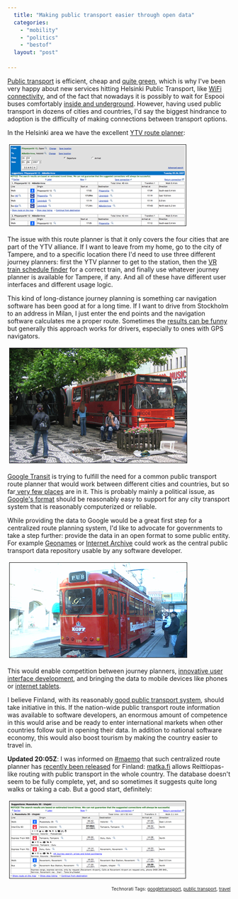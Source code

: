 ```yaml
---
  title: "Making public transport easier through open data"
  categories: 
    - "mobility"
    - "politics"
    - "bestof"
  layout: "post"

---
```

<a href="http://en.wikipedia.org/wiki/Public_transport">Public transport</a> is efficient, cheap and <a href="http://www.treehugger.com/files/2005/07/how_to_green_yo.php">quite green</a>, which is why I've been very happy about new services hitting Helsinki Public Transport, like <a href="http://bergie.iki.fi/blog/helsinki-to-provide-wifi-hotspots-in-public-transportation.html">WiFi connectivity</a>, and of the fact that nowadays it is possibly to wait for Espooi buses comfortably <a href="http://www.kampinkeskus.fi/english/terminals/map.html">inside and underground</a>. However, having used public transport in dozens of cities and countries, I'd say the biggest hindrance to adoption is the difficulty of making connections between transport options.

In the Helsinki area we have the excellent <a href="http://aikataulut.ytv.fi/reittiopas/en/">YTV route planner</a>:

<img src="/files/ytv-route-planner.jpg" height="182" width="398" border="1" hspace="4" vspace="4" alt="Ytv-Route-Planner" />

The issue with this route planner is that it only covers the four cities that are part of the YTV alliance. If I want to leave from my home, go to the city of Tampere, and to a specific location there I'd need to use three different journey planners: first the YTV planner to get to the station, then the <a href="http://www.vr.fi/heo/eng/index.html">VR train schedule finder</a> for a correct train, and finally use whatever journey planner is available for Tampere, if any. And all of these have different user interfaces and different usage logic.

This kind of long-distance journey planning is something car navigation software has been good at for a long time. If I want to drive from Stockholm to an address in Milan, I just enter the end points and the navigation software calculates me a proper route. Sometimes the <a href="http://blog.outer-court.com/archive/2007-03-29-n17.html">results can be funny</a> but generally this approach works for drivers, especially to ones with GPS navigators.

<img src="/files/curitiba-public-transport-system.jpg" height="258" width="400" border="1" hspace="4" vspace="4" alt="Curitiba-Public-Transport-System" title="curitiba-public-transport-system.png" />

<a href="http://www.google.com/transit">Google Transit</a> is trying to fulfill the need for a common public transport route planner that would work between different cities and countries, but so far<a href="http://www.google.com/intl/en_ALL/help/faq_transit.html#what_cities_are_included"> very few places</a> are in it. This is probably mainly a political issue, as <a href="http://code.google.com/transit/spec/transit_feed_specification.htm#Google_Transit_Feed_Field_Definitions">Google's format</a> should be reasonably easy to support for any city transport system that is reasonably computerized or reliable.

While providing the data to Google would be a great first step for a centralized route planning system, I'd like to advocate for governments to take a step further: provide the data in an open format to some public entity. For example <a href="http://www.geonames.org/">Geonames</a> or <a href="http://www.archive.org/index.php">Internet Archive</a> could work as the central public transport data repository usable by any software developer.

<img src="/files/helsinki-koff-pub-tram.jpg" height="213" width="400" border="1" hspace="4" vspace="4" alt="Helsinki-Koff-Pub-Tram" />

This would enable competition between journey planners, <a href="http://worrydream.com/MagicInk/#case_study_train_schedules">innovative user interface development</a>, and bringing the data to mobile devices like phones or <a href="http://maemo.org/">internet tablets</a>.

I believe Finland, with its reasonably<a href="http://www.visitfinland.com/w5/index.nsf/(pages)/Public_Transportation"> good public transport system</a>, should take initiative in this. If the nation-wide public transport route information was available to software developers, an enormous amount of competence in this would arise and be ready to enter international markets when other countries follow suit in opening their data. In addition to national software economy, this would also boost tourism by making the country easier to travel in.

<strong>Updated 20:05Z</strong>: I was informed on <a href="http://maemo.org/community/irc.html">#maemo</a> that such centralized route planner has <a href="http://www.mintc.fi/scripts/cgiip.exe/WService=lvm/cm/pub/showdoc.p?docid=2392&amp;menuid=401">recently been released</a> for Finland: <a href="http://www.matka.fi/en/">matka.fi</a> allows Reittiopas-like routing with public transport in the whole country. The database doesn't seem to be fully complete, yet, and so sometimes it suggests quite long walks or taking a cab. But a good start, definitely:

<img src="/files/matkafi-route-planner.jpg" height="173" width="397" border="1" hspace="4" vspace="4" alt="Matkafi-Route-Planner" />

<p style="text-align:right;font-size:10px;">Technorati Tags: <a href="http://www.technorati.com/tag/googletransport" rel="tag">googletransport</a>, <a href="http://www.technorati.com/tag/public transport" rel="tag">public transport</a>, <a href="http://www.technorati.com/tag/travel" rel="tag">travel</a></p>

